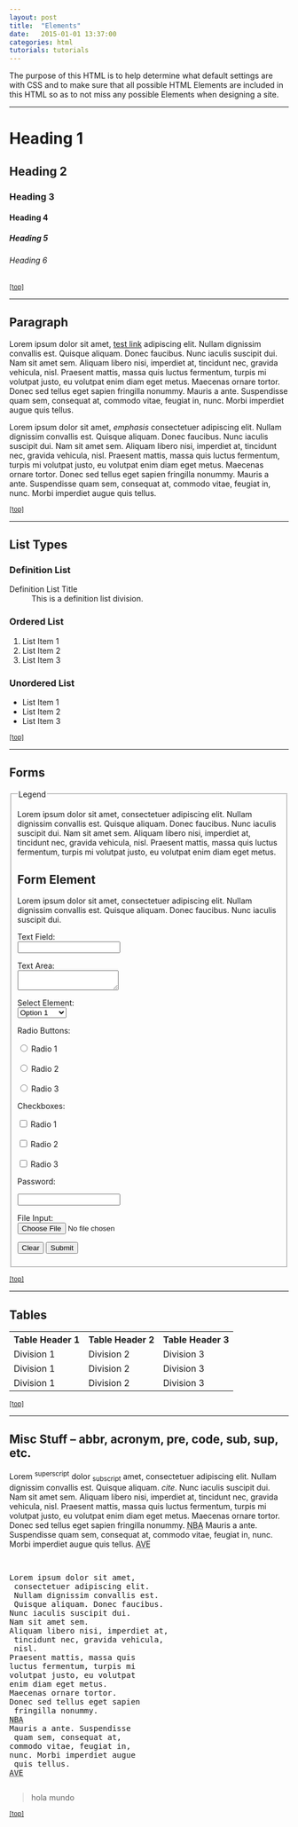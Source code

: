 ```yaml
---
layout: post
title:  "Elements"
date:   2015-01-01 13:37:00
categories: html
tutorials: tutorials
---
```


<div class="entry-content">
		<p><!-- Sample Content to Plugin to Template --></p>
<p>The purpose of this HTML is to help determine what default settings are with CSS and to make sure that all possible HTML Elements are included in this HTML so as to not miss any possible Elements when designing a site.</p>
<hr>
<h1>Heading 1</h1>
<h2>Heading 2</h2>
<h3>Heading 3</h3>
<h4>Heading 4</h4>
<h5>Heading 5</h5>
<h6>Heading 6</h6>
<p><small><a href="#wrapper">[top]</a></small></p>
<hr>
<h2 id="paragraph">Paragraph</h2>
<p>Lorem ipsum dolor sit amet, <a href="#" title="test link">test link</a> adipiscing elit. Nullam dignissim convallis est. Quisque aliquam. Donec faucibus. Nunc iaculis suscipit dui. Nam sit amet sem. Aliquam libero nisi, imperdiet at, tincidunt nec, gravida vehicula, nisl. Praesent mattis, massa quis luctus fermentum, turpis mi volutpat justo, eu volutpat enim diam eget metus. Maecenas ornare tortor. Donec sed tellus eget sapien fringilla nonummy. Mauris a ante. Suspendisse quam sem, consequat at, commodo vitae, feugiat in, nunc. Morbi imperdiet augue quis tellus.</p>
<p>Lorem ipsum dolor sit amet, <em>emphasis</em> consectetuer adipiscing elit. Nullam dignissim convallis est. Quisque aliquam. Donec faucibus. Nunc iaculis suscipit dui. Nam sit amet sem. Aliquam libero nisi, imperdiet at, tincidunt nec, gravida vehicula, nisl. Praesent mattis, massa quis luctus fermentum, turpis mi volutpat justo, eu volutpat enim diam eget metus. Maecenas ornare tortor. Donec sed tellus eget sapien fringilla nonummy. Mauris a ante. Suspendisse quam sem, consequat at, commodo vitae, feugiat in, nunc. Morbi imperdiet augue quis tellus.</p>
<p><small><a href="#wrapper">[top]</a></small></p>
<hr>
<h2 id="list_types">List Types</h2>
<h3>Definition List</h3>
<dl>
<dt>Definition List Title</dt>
<dd>This is a definition list division.</dd>
</dl>
<h3>Ordered List</h3>
<ol>
<li>List Item 1</li>
<li>List Item 2</li>
<li>List Item 3</li>
</ol>
<h3>Unordered List</h3>
<ul>
<li>List Item 1</li>
<li>List Item 2</li>
<li>List Item 3</li>
</ul>
<p><small><a href="#wrapper">[top]</a></small></p>
<hr>
<h2 id="form_elements">Forms</h2>
<fieldset>
<legend>Legend</legend>
<p>Lorem ipsum dolor sit amet, consectetuer adipiscing elit. Nullam dignissim convallis est. Quisque aliquam. Donec faucibus. Nunc iaculis suscipit dui. Nam sit amet sem. Aliquam libero nisi, imperdiet at, tincidunt nec, gravida vehicula, nisl. Praesent mattis, massa quis luctus fermentum, turpis mi volutpat justo, eu volutpat enim diam eget metus.</p>
<form>
<h2>Form Element</h2>
<p>Lorem ipsum dolor sit amet, consectetuer adipiscing elit. Nullam dignissim convallis est. Quisque aliquam. Donec faucibus. Nunc iaculis suscipit dui.</p>
<p><label for="text_field">Text Field:</label><br>
		<input id="text_field" type="text"></p>
<p><label for="text_area">Text Area:</label><br>
		<textarea id="text_area"></textarea></p>
<p><label for="select_element">Select Element:</label><br>
			<select name="select_element">
			<optgroup label="Option Group 1">
				<option value="1">Option 1</option>
				<option value="2">Option 2</option>
				<option value="3">Option 3</option>
			</optgroup>
			<optgroup label="Option Group 2">
				<option value="1">Option 1</option>
				<option value="2">Option 2</option>
				<option value="3">Option 3</option>
			</optgroup>
		</select></p>
<p><label for="radio_buttons">Radio Buttons:</label></p>
<p>			<input class="radio" name="radio_button" value="radio_1" type="radio"> Radio 1<br><br>
				<input class="radio" name="radio_button" value="radio_2" type="radio"> Radio 2<br><br>
				<input class="radio" name="radio_button" value="radio_3" type="radio"> Radio 3<br>
		</p>
<p><label for="checkboxes">Checkboxes:</label></p>
<p>			<input class="checkbox" name="checkboxes" value="check_1" type="checkbox"> Radio 1<br><br>
				<input class="checkbox" name="checkboxes" value="check_2" type="checkbox"> Radio 2<br><br>
				<input class="checkbox" name="checkboxes" value="check_3" type="checkbox"> Radio 3<br>
		</p>
<p><label for="password">Password:</label></p>
<p>			<input class="password" name="password" type="password">
		</p>
<p><label for="file">File Input:</label><br>
			<input class="file" name="file" type="file">
		</p>
<p><input class="button" value="Clear" type="reset"> <input class="button" value="Submit" type="submit">
		</p>
<p></p></form>
</fieldset>
<p><small><a href="#wrapper">[top]</a></small></p>
<hr>
<h2 id="tables">Tables</h2>
<table cellpadding="0" cellspacing="0">
<tbody><tr>
<th>Table Header 1</th>
<th>Table Header 2</th>
<th>Table Header 3</th>
</tr>
<tr>
<td>Division 1</td>
<td>Division 2</td>
<td>Division 3</td>
</tr>
<tr class="even">
<td>Division 1</td>
<td>Division 2</td>
<td>Division 3</td>
</tr>
<tr>
<td>Division 1</td>
<td>Division 2</td>
<td>Division 3</td>
</tr>
</tbody></table>
<p><small><a href="#wrapper">[top]</a></small></p>
<hr>
<h2 id="misc">Misc Stuff – abbr, acronym, pre, code, sub, sup, etc.</h2>
<p>Lorem <sup>superscript</sup> dolor <sub>subscript</sub> amet, consectetuer adipiscing elit. Nullam dignissim convallis est. Quisque aliquam. <cite>cite</cite>. Nunc iaculis suscipit dui. Nam sit amet sem. Aliquam libero nisi, imperdiet at, tincidunt nec, gravida vehicula, nisl. Praesent mattis, massa quis luctus fermentum, turpis mi volutpat justo, eu volutpat enim diam eget metus. Maecenas ornare tortor. Donec sed tellus eget sapien fringilla nonummy. <acronym title="National Basketball Association">NBA</acronym> Mauris a ante. Suspendisse quam sem, consequat at, commodo vitae, feugiat in, nunc. Morbi imperdiet augue quis tellus.  <abbr title="Avenue">AVE</abbr></p>
<pre><p>
Lorem ipsum dolor sit amet,
 consectetuer adipiscing elit.
 Nullam dignissim convallis est.
 Quisque aliquam. Donec faucibus.
Nunc iaculis suscipit dui.
Nam sit amet sem.
Aliquam libero nisi, imperdiet at,
 tincidunt nec, gravida vehicula,
 nisl.
Praesent mattis, massa quis
luctus fermentum, turpis mi
volutpat justo, eu volutpat
enim diam eget metus.
Maecenas ornare tortor.
Donec sed tellus eget sapien
 fringilla nonummy.
<acronym title="National Basketball Association">NBA</acronym>
Mauris a ante. Suspendisse
 quam sem, consequat at,
commodo vitae, feugiat in,
nunc. Morbi imperdiet augue
 quis tellus.
<abbr title="Avenue">AVE</abbr></p></pre>
<blockquote><p>hola mundo</p></blockquote>
<p><small><a href="#wrapper">[top]</a></small><br>
<!-- End of Sample Content --></p>
	</div>
